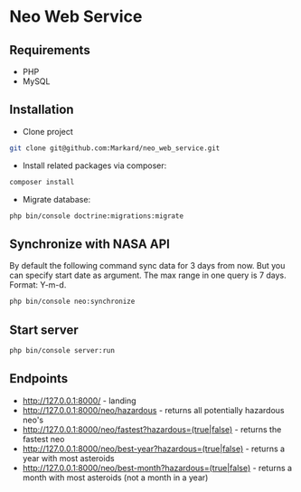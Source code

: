 # Neo Web Service

## Requirements

* PHP
* MySQL

## Installation

* Clone project

```bash
git clone git@github.com:Markard/neo_web_service.git
```

* Install related packages via composer:
 
```bash
composer install
```

* Migrate database:

```bash
php bin/console doctrine:migrations:migrate
```

## Synchronize with NASA API

By default the following command sync data for 3 days from now. But you can specify start date as argument.
The max range in one query is 7 days. Format: Y-m-d.

```bash
php bin/console neo:synchronize
```

## Start server

```bash
php bin/console server:run
```

## Endpoints

* http://127.0.0.1:8000/ - landing
* http://127.0.0.1:8000/neo/hazardous - returns all potentially hazardous neo's
* http://127.0.0.1:8000/neo/fastest?hazardous=(true|false) - returns the fastest neo
* http://127.0.0.1:8000/neo/best-year?hazardous=(true|false) - returns a year with most asteroids
* http://127.0.0.1:8000/neo/best-month?hazardous=(true|false) - returns a month with most asteroids (not a month in a year)
